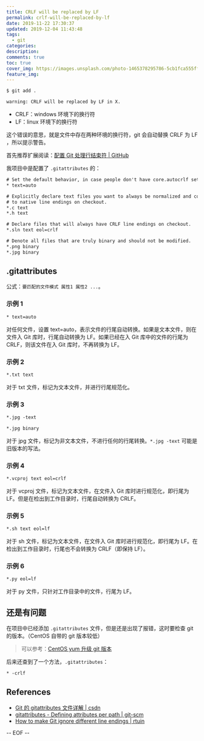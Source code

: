 ```yaml
---
title: CRLF will be replaced by LF
permalink: crlf-will-be-replaced-by-lf
date: 2019-11-22 17:30:37
updated: 2019-12-04 11:43:48
tags:
  - git
categories:
description:
comments: true
toc: true
cover_img: https://images.unsplash.com/photo-1465378295786-5cb1fca555ff?ixlib=rb-1.2.1&ixid=eyJhcHBfaWQiOjEyMDd9&auto=format&fit=crop&w=480&q=70
feature_img:
---
```


```bash
$ git add .

warning: CRLF will be replaced by LF in X.
```

- CRLF：windows 环境下的换行符
- LF：linux 环境下的换行符

这个错误的意思，就是文件中存在两种环境的换行符，git 会自动替换 CRLF 为 LF ，所以提示警告。

<!-- more -->

首先推荐扩展阅读：[配置 Git 处理行结束符 | GitHub](https://help.github.com/cn/github/using-git/configuring-git-to-handle-line-endings)

我项目中是配置了 `.gitattributes` 的：

```txt
# Set the default behavior, in case people don't have core.autocrlf set.
* text=auto

# Explicitly declare text files you want to always be normalized and converted
# to native line endings on checkout.
*.c text
*.h text

# Declare files that will always have CRLF line endings on checkout.
*.sln text eol=crlf

# Denote all files that are truly binary and should not be modified.
*.png binary
*.jpg binary
```

## .gitattributes

公式：`要匹配的文件模式 属性1 属性2 ...`。

### 示例 1

```txt
* text=auto
```

对任何文件，设置 text=auto，表示文件的行尾自动转换。如果是文本文件，则在文件入 Git 库时，行尾自动转换为 LF。如果已经在入 Git 库中的文件的行尾为 CRLF，则该文件在入 Git 库时，不再转换为 LF。

### 示例 2

```txt
*.txt text
```

对于 txt 文件，标记为文本文件，并进行行尾规范化。

### 示例 3

```txt
*.jpg -text

*.jpg binary
```

对于 jpg 文件，标记为非文本文件，不进行任何的行尾转换。`*.jpg -text` 可能是旧版本的写法。

### 示例 4

```txt
*.vcproj text eol=crlf
```

对于 vcproj 文件，标记为文本文件，在文件入 Git 库时进行规范化，即行尾为 LF。但是在检出到工作目录时，行尾自动转换为 CRLF。

### 示例 5

```txt
*.sh text eol=lf
```

对于 sh 文件，标记为文本文件，在文件入 Git 库时进行规范化，即行尾为 LF。在检出到工作目录时，行尾也不会转换为 CRLF（即保持 LF）。

### 示例 6

```txt
*.py eol=lf
```

对于 py 文件，只针对工作目录中的文件，行尾为 LF。

## 还是有问题

在项目中已经添加 `.gitattributes` 文件，但是还是出现了报错，这时要检查 git 的版本。（CentOS 自带的 git 版本较低）

> 可以参考：[CentOS yum 升级 git 版本](https://zyf.im/2019/11/25/centos-upgrade-git-by-yum/)

后来还查到了一个方法，`.gitattributes`：

```txt
* -crlf
```

## References

- [Git 的 gitattributes 文件详解 | csdn](https://blog.csdn.net/taiyangdao/article/details/78484623)
- [gitattributes - Defining attributes per path | git-scm](https://git-scm.com/docs/gitattributes)
- [How to make Git ignore different line endings | rtuin](https://www.rtuin.nl/2013/02/how-to-make-git-ignore-different-line-endings/)

-- EOF --
